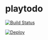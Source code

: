 playtodo
=================================

[![Build Status](https://travis-ci.org/sakamotodesu/playtodo.svg?branch=master)](https://travis-ci.org/sakamotodesu/playtodo)

[![Deploy](https://www.herokucdn.com/deploy/button.png)](https://heroku.com/deploy)